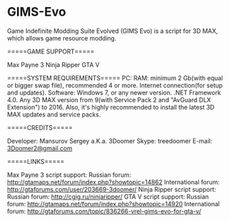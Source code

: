 # GIMS-Evo

Game Indefinite Modding Suite Evolved (GIMS Evo) is a script for 3D MAX, which allows game resource modding.

=====GAME SUPPORT=====

Max Payne 3
Ninja Ripper
GTA V

=====SYSTEM REQUIREMENTS=====
PC:
	RAM: minimum 2 Gb(with equal or bigger swap file), recommended 4 or more.
	Internet connection(for setup and updates).
Software:
	Windows 7, or any newer version.
	.NET Framework 4.0.
	Any 3D MAX version from 9(with Service Pack 2 and "AvGuard DLX Extension") to 2016.
	Also, it's highly recommended to install the latest 3D MAX updates and service packs.

=====CREDITS=====

Developer: Mansurov Sergey a.K.a. 3Doomer
Skype: treedoomer
E-mail: 3Doomer2@gmail.com

=====LINKS=====

Max Payne 3 script support:
	Russian forum: http://gtamaps.net/forum/index.php?showtopic=14862
	International forum: http://gtaforums.com/user/203669-3doomer/
Ninja Ripper script support:
	Russian forum: http://cgig.ru/ninjaripper/
GTA V script support:
	Russian forum: http://gtamaps.net/forum/index.php?showtopic=14920
	International forum: http://gtaforums.com/topic/836266-vrel-gims-evo-for-gta-v/
